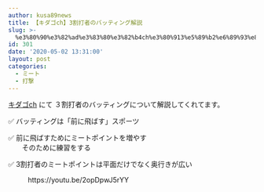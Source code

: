 ```yaml
---
author: kusa89news
title: 【キダゴch】3割打者のバッティング解説
slug: >-
  %e3%80%90%e3%82%ad%e3%83%80%e3%82%b4ch%e3%80%913%e5%89%b2%e6%89%93%e8%80%85%e3%81%ae%e3%83%90%e3%83%83%e3%83%86%e3%82%a3%e3%83%b3%e3%82%b0%e8%a7%a3%e8%aa%ac
id: 301
date: '2020-05-02 13:31:00'
layout: post
categories:
  - ミート
  - 打撃
---
```


[キダゴch](https://www.youtube.com/channel/UCCfNYHACqlFnno0Y1DVjIMQ) にて ３割打者のバッティングについて解説してくれてます。

✅ バッティングは「前に飛ばす」スポーツ

✅ 前に飛ばすためにミートポイントを増やす  
　　そのために練習をする

✅ 3割打者のミートポイントは平面だけでなく奥行きが広い

<figure class="wp-block-embed-youtube wp-block-embed is-type-video is-provider-youtube wp-embed-aspect-16-9 wp-has-aspect-ratio">

<div class="wp-block-embed__wrapper">https://youtu.be/2opDpwJ5rYY</div>

</figure>